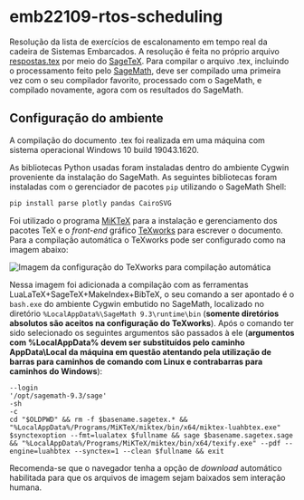 # emb22109-rtos-scheduling
Resolução da lista de exercícios de escalonamento em tempo real da cadeira de Sistemas Embarcados. A resolução é feita
no próprio arquivo [respostas.tex](respostas.tex) por meio do
[SageTeX](https://doc.sagemath.org/html/pt/tutorial/sagetex.html). Para compilar o arquivo .tex, incluindo o
processamento feito pelo [SageMath](https://www.sagemath.org/), deve ser compilado uma primeira vez com o seu compilador favorito, processado com o SageMath, e compilado novamente, agora com os resultados do SageMath.

## Configuração do ambiente
A compilação do documento .tex foi realizada em uma máquina com sistema operacional Windows 10 build 19043.1620.

As bibliotecas Python usadas foram instaladas dentro do ambiente Cygwin proveniente da instalação do SageMath. As
seguintes bibliotecas foram instaladas com o gerenciador de pacotes `pip` utilizando o SageMath Shell:
```Python
pip install parse plotly pandas CairoSVG
```

Foi utilizado o programa [MiKTeX](https://miktex.org/) para a instalação e gerenciamento dos pacotes TeX e o *front-end* gráfico
[TeXworks](https://www.tug.org/texworks/) para escrever o documento. Para a compilação automática o TeXworks pode ser configurado como na imagem abaixo:

![Imagem da configuração do TeXworks para compilação automática](imagens/texworks.png "Compilação automática com
        TeXworks")

Nessa imagem foi adicionada a compilação com as ferramentas LuaLaTeX+SageTeX+MakeIndex+BibTeX, o seu comando a ser apontado é o `bash.exe` do ambiente Cygwin embutido no SageMath, localizado no diretório `%LocalAppData%\SageMath 9.3\runtime\bin` (**somente diretórios absolutos são aceitos na configuração do TeXworks**). Após o comando ter sido selecionado os seguintes argumentos são passados à ele (**argumentos com \%LocalAppData\% devem ser substituídos pelo caminho AppData\Local da máquina em questão atentando pela utilização de barras para caminhos de comando com Linux e contrabarras para caminhos do Windows**):
```
--login
'/opt/sagemath-9.3/sage'
-sh
-c
cd "$OLDPWD" && rm -f $basename.sagetex.* && "%LocalAppData%/Programs/MiKTeX/miktex/bin/x64/miktex-luahbtex.exe" $synctexoption --fmt=lualatex $fullname && sage $basename.sagetex.sage && "%LocalAppData%/Programs/MiKTeX/miktex/bin/x64/texify.exe" --pdf --engine=luahbtex --synctex=1 --clean $fullname && exit
```
Recomenda-se que o navegador tenha a opção de *download* automático habilitada para que os arquivos de imagem sejam baixados sem interação humana. 

